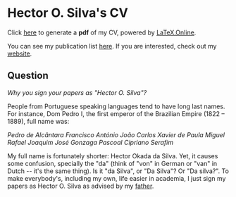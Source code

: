 # Hector O. Silva's CV

Click [here](https://latexonline.cc/compile?git=https%3A%2F%2Fgithub.com%2Fhosilva%2Fhosilvacv&target=cv_hector.tex)
to generate a **pdf** of my CV, powered by [LaTeX.Online](https://latexonline.cc).

You can see my publication list [here](http://inspirehep.net/author/profile/H.O.Silva.1).
If you are interested, check out my [website](https://hosilva.web.illinois.edu).

## Question
*Why you sign your papers as "Hector O. Silva"?*

People from Portuguese speaking languages tend to have long last names.
For instance, Dom Pedro I, the first emperor of the Brazilian Empire
(1822 – 1889), full name was:

*Pedro de Alcântara Francisco António João
Carlos Xavier de Paula Miguel Rafael Joaquim José Gonzaga Pascoal
Cipriano Serafim*

My full name is fortunately shorter: Hector Okada da Silva.
Yet, it causes some confusion, specially the "da" (think of "von" in German or
"van" in Dutch -- it's the same thing).
Is it "da Silva", or "Da Silva"? Or "Da silva?". To make everybody's,
including my own, life easier in academia, I just sign my papers as
Hector O. Silva as advised by my [father](https://scholar.google.com/citations?user=vDMTmTgAAAAJ&hl=en&oi=ao).

